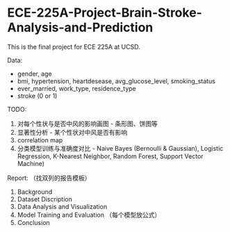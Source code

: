 # ECE-225A-Project-Brain-Stroke-Analysis-and-Prediction
This is the final project for ECE 225A at UCSD.

Data: 
- gender, age
- bmi, hypertension, heartdesease, avg_glucose_level, smoking_status
- ever_married, work_type, residence_type
- stroke (0 or 1)

TODO:
1. 对每个性状与是否中风的影响画图 - 条形图、饼图等
2. 显著性分析 - 某个性状对中风是否有影响
3. correlation map
4. 分类模型训练与准确度对比 - Naive Bayes (Bernoulli & Gaussian), Logistic Regression, K-Nearest Neighbor, Random Forest, Support Vector Machine)

Report: （找双列的报告模板）
1. Background
2. Dataset Discription
3. Data Analysis and Visualization
4. Model Training and Evaluation （每个模型放公式）
5. Conclusion
